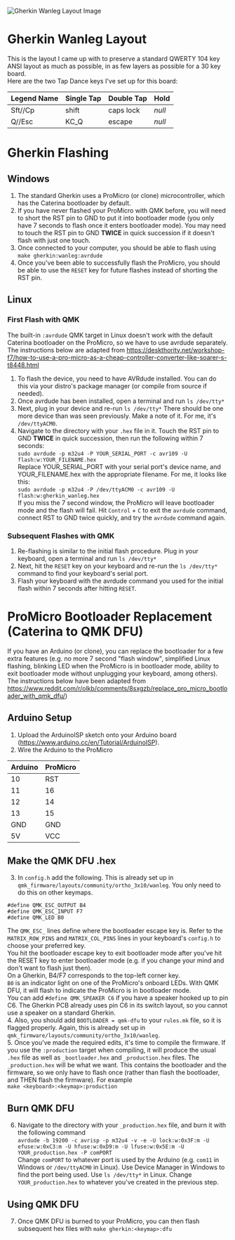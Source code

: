 ![Gherkin Wanleg Layout Image](https://i.imgur.com/nCPog2W.png)  
# Gherkin Wanleg Layout
This is the layout I came up with to preserve a standard QWERTY 104 key ANSI layout as much as possible, in as few layers as possible for a 30 key board.  
Here are the two Tap Dance keys I've set up for this board:

Legend Name | Single Tap | Double Tap | Hold  
--- | --- | --- | ---  
Sft//Cp | shift | caps lock | *null*
Q//Esc | KC_Q | escape | *null*

# Gherkin Flashing
## Windows
1. The standard Gherkin uses a ProMicro (or clone) microcontroller, which has the Caterina bootloader by default.
2. If you have never flashed your ProMicro with QMK before, you will need to short the RST pin to GND to put it into bootloader mode (you only have 7 seconds to flash once it enters bootloader mode). You may need to touch the RST pin to GND **TWICE** in quick succession if it doesn't flash with just one touch.  
3. Once connected to your computer, you should be able to flash using  
`make gherkin:wanleg:avrdude`  
4. Once you've been able to successfully flash the ProMicro, you should be able to use the `RESET` key for future flashes instead of shorting the RST pin.

## Linux  
### First Flash with QMK  
The built-in `:avrdude` QMK target in Linux doesn't work with the default Caterina bootloader on the ProMicro, so we have to use avrdude separately. The instructions below are adapted from https://deskthority.net/workshop-f7/how-to-use-a-pro-micro-as-a-cheap-controller-converter-like-soarer-s-t8448.html

1. To flash the device, you need to have AVRdude installed. You can do this via your distro's package manager (or compile from source if needed).
2. Once avrdude has been installed, open a terminal and run
`ls /dev/tty*`
3. Next, plug in your device and re-run `ls /dev/tty*`
There should be one more device than was seen previously. Make a note of it. For me, it's `/dev/ttyACM0`.
4. Navigate to the directory with your `.hex` file in it. Touch the RST pin to GND **TWICE** in quick succession, then run the following within 7 seconds:  
`sudo avrdude -p m32u4 -P YOUR_SERIAL_PORT -c avr109 -U flash:w:YOUR_FILENAME.hex`  
Replace YOUR_SERIAL_PORT with your serial port's device name, and YOUR_FILENAME.hex with the appropriate filename. For me, it looks like this:  
`sudo avrdude -p m32u4 -P /dev/ttyACM0 -c avr109 -U flash:w:gherkin_wanleg.hex`  
If you miss the 7 second window, the ProMicro will leave bootloader mode and the flash will fail. Hit `Control` + `C` to exit the `avrdude` command, connect RST to GND twice quickly, and try the `avrdude` command again.

### Subsequent Flashes with QMK
1. Re-flashing is similar to the initial flash procedure. Plug in your keyboard, open a terminal and run
`ls /dev/tty*`
2. Next, hit the `RESET` key on your keyboard and re-run the `ls /dev/tty*` command to find your keyboard's serial port.  
3. Flash your keyboard with the avrdude command you used for the initial flash within 7 seconds after hitting `RESET`.

# ProMicro Bootloader Replacement (Caterina to QMK DFU)
If you have an Arduino (or clone), you can replace the bootloader for a few extra features (e.g. no more 7 second "flash window", simplified Linux flashing, blinking LED when the ProMicro is in bootloader mode, ability to exit bootloader mode without unplugging your keyboard, among others).
The instructions below have been adapted from https://www.reddit.com/r/olkb/comments/8sxgzb/replace_pro_micro_bootloader_with_qmk_dfu/)
## Arduino Setup
1. Upload the ArduinoISP sketch onto your Arduino board (https://www.arduino.cc/en/Tutorial/ArduinoISP).
2. Wire the Arduino to the ProMicro

| Arduino | ProMicro |
| --- | --- |
| 10 | RST |
| 11 | 16 |
| 12 | 14 |
| 13 | 15 |
| GND | GND |
| 5V | VCC |

## Make the QMK DFU .hex
3. In `config.h` add the following. This is already set up in `qmk_firmware/layouts/community/ortho_3x10/wanleg`. You only need to do this on other keymaps.
```
#define QMK_ESC_OUTPUT B4
#define QMK_ESC_INPUT F7
#define QMK_LED B0
```
The `QMK_ESC_` lines define where the bootloader escape key is. Refer to the `MATRIX_ROW_PINS` and `MATRIX_COL_PINS` lines in your keyboard's `config.h` to choose your preferred key.  
You hit the bootloader escape key to exit bootloader mode after you've hit the RESET key to enter bootloader mode (e.g. if you change your mind and don't want to flash just then).  
On a Gherkin, B4/F7 corresponds to the top-left corner key.  
`B0` is an indicator light on one of the ProMicro's onboard LEDs. With QMK DFU, it will flash to indicate the ProMicro is in bootloader mode.  
You can add `#define QMK_SPEAKER C6` if you have a speaker hooked up to pin C6. The Gherkin PCB already uses pin C6 in its switch layout, so you cannot use a speaker on a standard Gherkin.  
4. Also, you should add `BOOTLOADER = qmk-dfu` to your `rules.mk` file, so it is flagged properly. Again, this is already set up in `qmk_firmware/layouts/community/ortho_3x10/wanleg`.  
5. Once you've made the required edits, it's time to compile the firmware. If you use the `:production` target when compiling, it will produce the usual `.hex` file as well as `_bootloader.hex` and `_production.hex` files. The `_production.hex` will be what we want. This contains the bootloader and the firmware, so we only have to flash once (rather than flash the bootloader, and THEN flash the firmware).
For example  
`make <keyboard>:<keymap>:production`  

## Burn QMK DFU
6. Navigate to the directory with your `_production.hex` file, and burn it with the following command  
`avrdude -b 19200 -c avrisp -p m32u4 -v -e -U lock:w:0x3F:m -U efuse:w:0xC3:m -U hfuse:w:0xD9:m -U lfuse:w:0x5E:m -U YOUR_production.hex -P comPORT`  
Change `comPORT` to whatever port is used by the Arduino (e.g. `com11` in Windows or `/dev/ttyACM0` in Linux). Use Device Manager in Windows to find the port being used. Use `ls /dev/tty*` in Linux. Change `YOUR_production.hex` to whatever you've created in the previous step.

## Using QMK DFU
7. Once QMK DFU is burned to your ProMicro, you can then flash subsequent hex files with
`make gherkin:<keymap>:dfu`  
